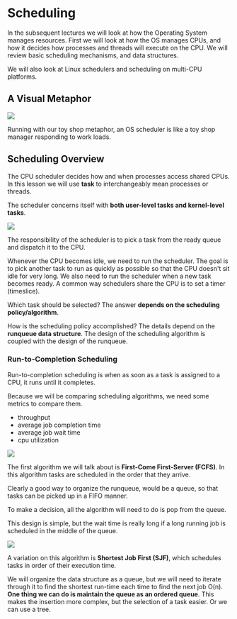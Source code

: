 # Scheduling

In the subsequent lectures we will look at how the Operating System manages resources. First we will look at how the OS manages CPUs, and how it decides how processes and threads will execute on the CPU. We will review basic scheduling mechanisms, and data structures. 

We will also look at Linux schedulers and scheduling on multi-CPU platforms.

## A Visual Metaphor

<img src="visual_metaphor.png">

Running with our toy shop metaphor, an OS scheduler is like a toy shop manager responding to work loads. 

## Scheduling Overview

The CPU scheduler decides how and when processes access shared CPUs. In this lesson we will use **task** to interchangeably mean processes or threads.

The scheduler concerns itself with **both user-level tasks and kernel-level tasks**.

<img src="scheduling_overview">

The responsibility of the scheduler is to pick a task from the ready queue and dispatch it to the CPU. 

Whenever the CPU becomes idle, we need to run the scheduler. The goal is to pick another task to run as quickly as possible so that the CPU doesn't sit idle for very long. We also need to run the scheduler when a new task becomes ready. A common way schedulers share the CPU is to set a timer (timeslice).

Which task should be selected? The answer **depends on the scheduling policy/algorithm**.

How is the scheduling policy accomplished? The details depend on the **runqueue data structure**.  The design of the scheduling algorithm is coupled with the design of the runqueue. 

### Run-to-Completion Scheduling


Run-to-completion scheduling is when as soon as a task is assigned to a CPU, it runs until it completes. 

Because we will be comparing scheduling algorithms, we need some metrics to compare them. 

* throughput
* average job completion time
* average job wait time
* cpu utilization

<img src="fcfs_metrics.png">

The first algorithm we will talk about is **First-Come First-Server (FCFS)**. In this algorithm tasks are scheduled in the order that they arrive. 

Clearly a good way to organize the runqueue, would be a queue, so that tasks can be picked up in a FIFO manner. 

To make a decision, all the algorithm will need to do is pop from the queue. 

This design is simple, but the wait time is really long if a long running job is scheduled in the middle of the queue.

<img src="sjf_design.png">

A variation on this algorithm is **Shortest Job First (SJF)**, which schedules tasks in order of their execution time. 

We will organize the data structure as a queue, but we will need to iterate through it to find the shortest run-time each time to find the next job O(n). **One thing we can do is maintain the queue as an ordered queue**. This makes the insertion more complex, but the selection of a task easier.  Or we can use a tree.
